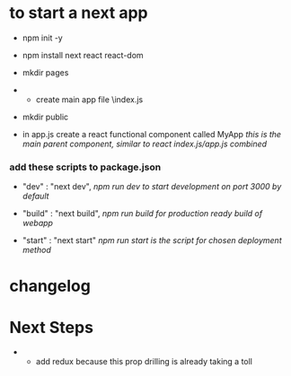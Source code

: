 # to start a next app

- npm init -y
- npm install next react react-dom

- mkdir pages
- - create main app file \index.js
- mkdir public

- in app.js create a react functional component called MyApp
  <i>this is the main parent component, similar to react index.js/app.js combined</i>

### add these scripts to package.json

- "dev" : "next dev",
  <i>npm run dev to start development on port 3000 by default</i>

- "build" : "next build",
  <i>npm run build for production ready build of webapp</i>

- "start" : "next start"
  <i>npm run start is the script for chosen deployment method</i>

# changelog

<!-- //////////////////////////////////////////////// -->

# Next Steps

- - add redux because this prop drilling is already taking a toll
